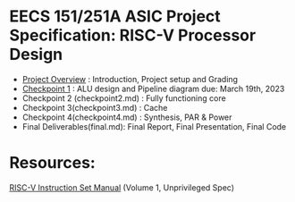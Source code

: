 # EECS 151/251A ASIC Project Specification: RISC-V Processor Design


- [Project Overview](overview.md) : Introduction, Project setup and Grading
- [Checkpoint 1](checkpoint1.md) :  ALU design and Pipeline diagram 
  due: March 19th, 2023
- Checkpoint 2 (checkpoint2.md) : Fully functioning core
- Checkpoint 3(checkpoint3.md) : Cache
- Checkpoint 4(checkpoint4.md) : Synthesis, PAR & Power
- Final Deliverables(final.md): Final Report, Final Presentation, Final Code
# Resources:
[RISC-V Instruction Set Manual](https://riscv.org/technical/specifications/) (Volume 1, Unprivileged Spec)
